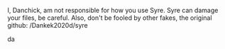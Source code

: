 I, Danchick, am not responsible for how you use Syre. Syre can damage your files, be careful. Also, don't be fooled by other fakes, the original github: /Dankek2020d/syre







da
